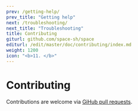 ```yaml
---
prev: /getting-help/
prev_title: "Getting help"
next: /troubleshooting/
next_title: "Troubleshooting"
title: Contributing
giturl: github.com/space-sh/space
editurl: /edit/master/doc/contributing/index.md
weight: 1200
icon: "<b>11. </b>"
---
```


# Contributing

Contributions are welcome via [GiHub pull requests](https://github.com/space-sh/space/pulls).
